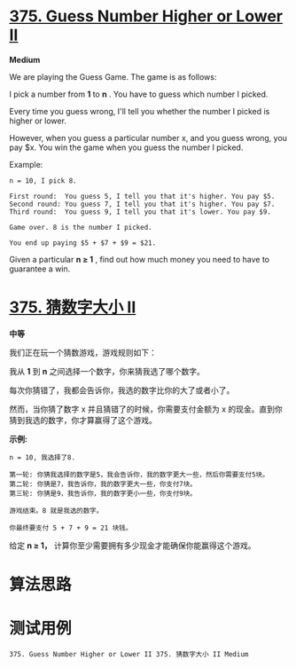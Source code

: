 # [375. Guess Number Higher or Lower II][enTitle]

**Medium**

We are playing the Guess Game. The game is as follows:

I pick a number from **1**  to **n** . You have to guess which number I picked.

Every time you guess wrong, I'll tell you whether the number I picked is higher or lower.

However, when you guess a particular number x, and you guess wrong, you pay $x. You win the game when you guess the number I picked.

Example:

```
n = 10, I pick 8.

First round:  You guess 5, I tell you that it's higher. You pay $5.
Second round: You guess 7, I tell you that it's higher. You pay $7.
Third round:  You guess 9, I tell you that it's lower. You pay $9.

Game over. 8 is the number I picked.

You end up paying $5 + $7 + $9 = $21.

```

Given a particular **n ≥ 1** , find out how much money you need to have to guarantee a win.


# [375. 猜数字大小 II][cnTitle]

**中等**

我们正在玩一个猜数游戏，游戏规则如下：

我从 **1** 到 **n**  之间选择一个数字，你来猜我选了哪个数字。

每次你猜错了，我都会告诉你，我选的数字比你的大了或者小了。

然而，当你猜了数字 x 并且猜错了的时候，你需要支付金额为 x 的现金。直到你猜到我选的数字，你才算赢得了这个游戏。

**示例:** 

```
n = 10, 我选择了8.

第一轮: 你猜我选择的数字是5，我会告诉你，我的数字更大一些，然后你需要支付5块。
第二轮: 你猜是7，我告诉你，我的数字更大一些，你支付7块。
第三轮: 你猜是9，我告诉你，我的数字更小一些，你支付9块。

游戏结束。8 就是我选的数字。

你最终要支付 5 + 7 + 9 = 21 块钱。

```

给定 **n ≥ 1，** 计算你至少需要拥有多少现金才能确保你能赢得这个游戏。




# 算法思路

# 测试用例
```
375. Guess Number Higher or Lower II 375. 猜数字大小 II Medium
```

[enTitle]: https://leetcode.com/problems/guess-number-higher-or-lower-ii/
[cnTitle]: https://leetcode-cn.com/problems/guess-number-higher-or-lower-ii/
